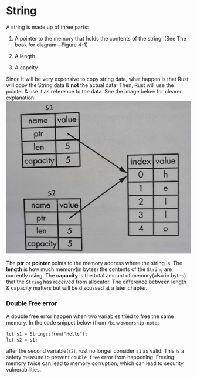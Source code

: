 # String

A string is made up of three parts:

1. A pointer to the memory that holds the contents of the string: (See The book for diagram—Figure 4-1)

2. A length

3. A capcity

Since it will be very expensive to copy string data, what happen is that Rust will copy the String data & **not** the actual data. Then, Rust will use the pointer & use it as reference to the data. See the image below for clearer explanation:![1686045349184](image/string/1686045349184.png)

The **ptr** or **pointer** points to the memory address where the string is. The **length** is how much memory(in bytes) the contents of the `String` are currently using. The **capacity** is the total amount of memory(also in bytes) that the `String` has received from allocator. The difference between length & capacity matters but will be discussed at a later chapter.


### Double Free error

A double free error happen when two variables tried to free the same memory. In the code snippet below (from  `/bin/ownership-notes`

```
let s1 = String::from("Hello");
let s2 = s1;
```

after the second variable(`s2`), rust no longer consider `s1` as valid. This is a safety measure to prevent `double free` error from happening. Freeing memory twice can lead to memory corruption, which can lead to security vulnerabilities.
